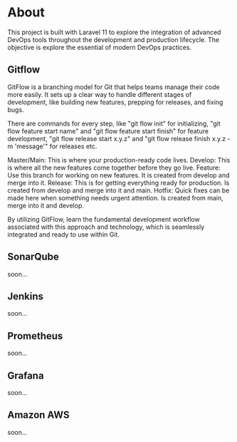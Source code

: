 # About

This project is built with Laravel 11 to explore the integration of advanced DevOps tools throughout the development and production lifecycle. The objective is explore the essential of modern DevOps practices.

## Gitflow

GitFlow is a branching model for Git that helps teams manage their code more easily. It sets up a clear way to handle different stages of development, like building new features, prepping for releases, and fixing bugs.

There are commands for every step, like "git flow init" for initializing, "git flow feature start name" and "git flow feature start finish" for feature development, "git flow release start x.y.z" and "git flow release finish x.y.z -m 'message'" for releases etc.

Master/Main: This is where your production-ready code lives.
Develop: This is where all the new features come together before they go live.
Feature: Use this branch for working on new features. It is created from develop and merge into it.
Release: This is for getting everything ready for production. Is created from develop and merge into it and main.
Hotfix: Quick fixes can be made here when something needs urgent attention. Is created from main, merge into it and develop.

By utilizing GitFlow, learn the fundamental development workflow associated with this approach and technology, which is seamlessly integrated and ready to use within Git.

## SonarQube

soon...

## Jenkins

soon...

## Prometheus

soon...

## Grafana

soon...

## Amazon AWS

soon...
